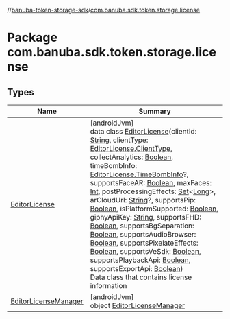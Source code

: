 //[banuba-token-storage-sdk](../../index.md)/[com.banuba.sdk.token.storage.license](index.md)

# Package com.banuba.sdk.token.storage.license

## Types

| Name | Summary |
|---|---|
| [EditorLicense](-editor-license/index.md) | [androidJvm]<br>data class [EditorLicense](-editor-license/index.md)(clientId: [String](https://kotlinlang.org/api/latest/jvm/stdlib/kotlin/-string/index.html), clientType: [EditorLicense.ClientType](-editor-license/-client-type/index.md), collectAnalytics: [Boolean](https://kotlinlang.org/api/latest/jvm/stdlib/kotlin/-boolean/index.html), timeBombInfo: [EditorLicense.TimeBombInfo](-editor-license/-time-bomb-info/index.md)?, supportsFaceAR: [Boolean](https://kotlinlang.org/api/latest/jvm/stdlib/kotlin/-boolean/index.html), maxFaces: [Int](https://kotlinlang.org/api/latest/jvm/stdlib/kotlin/-int/index.html), postProcessingEffects: [Set](https://kotlinlang.org/api/latest/jvm/stdlib/kotlin.collections/-set/index.html)&lt;[Long](https://kotlinlang.org/api/latest/jvm/stdlib/kotlin/-long/index.html)&gt;, arCloudUrl: [String](https://kotlinlang.org/api/latest/jvm/stdlib/kotlin/-string/index.html)?, supportsPip: [Boolean](https://kotlinlang.org/api/latest/jvm/stdlib/kotlin/-boolean/index.html), isPlatformSupported: [Boolean](https://kotlinlang.org/api/latest/jvm/stdlib/kotlin/-boolean/index.html), giphyApiKey: [String](https://kotlinlang.org/api/latest/jvm/stdlib/kotlin/-string/index.html), supportsFHD: [Boolean](https://kotlinlang.org/api/latest/jvm/stdlib/kotlin/-boolean/index.html), supportsBgSeparation: [Boolean](https://kotlinlang.org/api/latest/jvm/stdlib/kotlin/-boolean/index.html), supportsAudioBrowser: [Boolean](https://kotlinlang.org/api/latest/jvm/stdlib/kotlin/-boolean/index.html), supportsPixelateEffects: [Boolean](https://kotlinlang.org/api/latest/jvm/stdlib/kotlin/-boolean/index.html), supportsVeSdk: [Boolean](https://kotlinlang.org/api/latest/jvm/stdlib/kotlin/-boolean/index.html), supportsPlaybackApi: [Boolean](https://kotlinlang.org/api/latest/jvm/stdlib/kotlin/-boolean/index.html), supportsExportApi: [Boolean](https://kotlinlang.org/api/latest/jvm/stdlib/kotlin/-boolean/index.html))<br>Data class that contains license information |
| [EditorLicenseManager](-editor-license-manager/index.md) | [androidJvm]<br>object [EditorLicenseManager](-editor-license-manager/index.md) |
